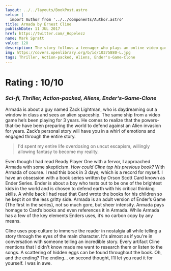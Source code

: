 ```yaml
---
layout: ../../layouts/BookPost.astro
setup: |
  import Author from '../../components/Author.astro'
title: Armada by Ernest Cline
publishDate: 11 JUL 2017
href: https://twitter.com/_Hopelezz
name: Mark Spratt
value: 128
description: The story follows a teenager who plays an online video game about defending against an alien invasion, only to find out that the game is a simulator to prepare him and people around the world for defending against an actual alien invasion.
img: https://covers.openlibrary.org/b/id/10375880-L.jpg
tags: Thriller, Action-packed, Aliens, Ender's-Game-Clone
---
```


# Rating : 10/10

### _Sci-fi, Thriller, Action-packed, Aliens, Ender's-Game-Clone_

Armada is about a guy named Zack Lightman, who is daydreaming out a window in class and sees an alien spaceship. The same ship from a video game he’s been playing for 3 years. He comes to realize that the powers-that-be have been preparing the world to defend against an Alien invasion for years. Zack’s personal story will have you in a whirl of emotions and engaged through the entire story.

>I'd spent my entire life overdosing on uncut escapism, willingly allowing fantasy to become my reality.

Even though I had read Ready Player One with a fervor, I approached Armada with some skepticism. _How could Cline top his previous book?_ With Armada of course. I read this book in 3 days; which is a record for myself. I have an obsession with a book series written by Orson Scott Card known as Ender Series.  Ender is about a boy who tests out to be one of the brightest kids in the world and is chosen to defend earth with his critical thinking skills. A while back I had read that Card wrote the books for his children so he kept it on the less gritty side. Armada is an adult version of Ender’s Game (The first in the series), not so much gore, but sheer intensity. Armada pays homage to Card’s books and even references it in Armada. While Armada has a few of the key elements Enders uses, it’s no carbon copy by any means.

Cline uses pop culture to immerse the reader in nostalgia all while telling a story through the eyes of the main character. It's almost as if you're in conversation with someone telling an incredible story. Every artifact Cline mentions that I didn't know made me want to research them or listen to the songs. A scattering of hidden eggs can be found throughout the book. Oh, and the ending? The ending… on second thought, I’ll let you read it for yourself. I was in awe.